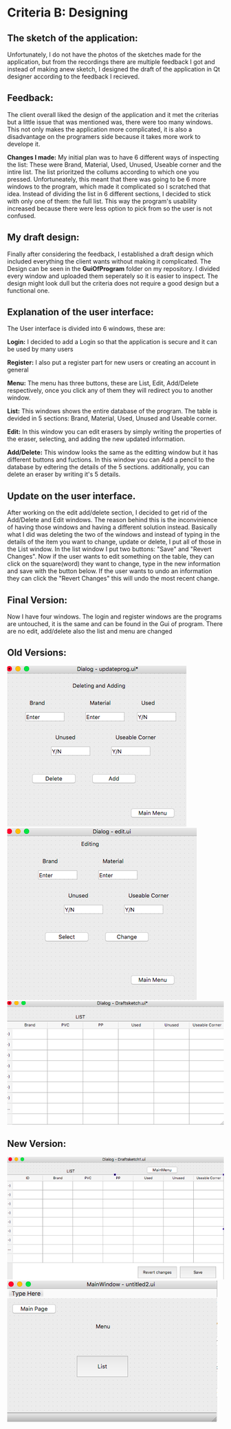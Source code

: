 Criteria B: Designing
===

## The sketch of the application:
Unfortunately, I do not have the photos of the sketches made for the application, but from the recordings there are multiple feedback I got and instead of making anew sketch, I designed the draft of the application in Qt designer according to the feedback I recieved.


## Feedback:
The client overall liked the design of the application and it met the criterias but a little issue that was mentioned was, there were too many windows.
This not only makes the application more complicated, it is also a disadvantage on the programers side because it takes more work to develope it.

**Changes I made:** My initial plan was to have 6 different ways of inspecting the list: These were Brand, Material, Used, Unused, Useable corner and the intire list. The list prioritzed the collums according to which one you pressed. Unfortuneately, this meant that there was going to be 6 more windows to the program, which made it complicated so I scratched that idea. Instead of dividing the list in 6 different sections, I decided to stick with only one of them: the full list. This way the program's usability increased because there were less option to pick from so the user is not confused.


## My draft design:
Finally after considering the feedback, I established a draft design which included everything the client wants without making it complicated. The Design can be seen in the **GuiOfProgram** folder on my repository. I divided every window and uploaded them seperately so it is easier to inspect. The design might look dull but the criteria does not require a good design but a functional one.


## Explanation of the user interface:
The User interface is divided into 6 windows, these are:

**Login:** I decided to add a Login so that the application is secure and it can be used by many users

**Register:** I also put a register part for new users or creating an account in general

**Menu:** The menu has three buttons, these are List, Edit, Add/Delete respectively, once you click any of them they will redirect you to another window.

**List:** This windows shows the entire database of the program. The table is devided in 5 sections: Brand, Material, Used, Unused and Useable corner.

**Edit:** In this window you can edit erasers by simply writing the properties of the eraser, selecting, and adding the new updated information.

**Add/Delete:** This window looks the same as the editting window but it has different buttons and fuctions. In this window you can Add a pencil to the database by edtering the details of the 5 sections. additionally, you can delete an eraser by writing it's 5 details.

## Update on the user interface.
After working on the edit add/delete section, I decided to get rid of the Add/Delete and Edit windows. The reason behind this is the inconvinience of having those windows and having a different solution instead.
Basically what I did was deleting the two of the windows and instead of typing in the details of the item you want to change, update or delete, I put all of those in the List window. In the list window I put two buttons: "Save" and "Revert Changes". Now if the user wants to edit something on the table, they can click on the square(word) they want to change, type in the new information and save with the button below. If the user wants to undo an information they can click the "Revert Changes" this will undo the most recent change.

## Final Version:
Now I have four windows. The login and register windows are the programs are untouched, it is the same and can be found in the Gui of program. There are no edit, add/delete also the list and menu are changed

## Old Versions:

![](GuiOfProgram/DeleteandAddDraft.png)
![](GuiOfProgram/EditDraft.png)
![](GuiOfProgram/ListDraft.png)

## New Version:

![](GuiOfProgram/NewList.png)
![](GuiOfProgram/NewMenu.png)

